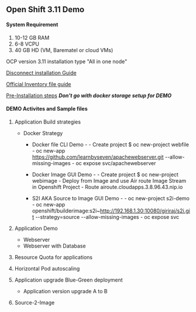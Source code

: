 ## Open Shift 3.11 Demo 

#### System Requirement
1. 10-12 GB RAM
2. 6-8 VCPU
3. 40 GB HD
(VM, Barematel or cloud VMs)

OCP version 3.11 installation type "All in one node" 

[Disconnect installation Guide](https://docs.openshift.com/container-platform/3.11/install/disconnected_install.html)


[Official Inventory file guide](https://docs.openshift.com/container-platform/3.11/install/configuring_inventory_file.html)

[Pre-Installation steps](https://docs.openshift.com/container-platform/3.11/install/host_preparation.html)
***Don't go with docker storage setup for DEMO***

#### DEMO Activites and Sample files
1. Application Build strategies 
   - Docker Strategy 
     - Docker file
       CLI Demo - 
           - Create project $ oc new-project webfile
           - oc new-app https://github.com/learnbyseven/apachewebserver.git --allow-missing-images
           - oc expose svc/apachewebserver
    
     - Docker Image
       GUI Demo - 
           - Create project $ oc new-project webimage
           - Deploy from Image and use Air route Image Stream in Openshift Project
           - Route airoute.cloudapps.3.8.96.43.nip.io
           
     - S2I AKA Source to Image
       GUI Demo - 
           - oc new-project s2i-demo
           - oc new-app openshift/builderimage:s2i~http://192.168.1.30:10080/giriraj/s2i.git --strategy=source --allow-missing-images
           - oc expose svc


2. Application Demo 
   - Webserver
   - Webserver with Database
3. Resource Quota for applications 
4. Horizontal Pod autoscaling
5. Application upgrade Blue-Green deployment
   - Application version upgrade A to B 
6. Source-2-Image

